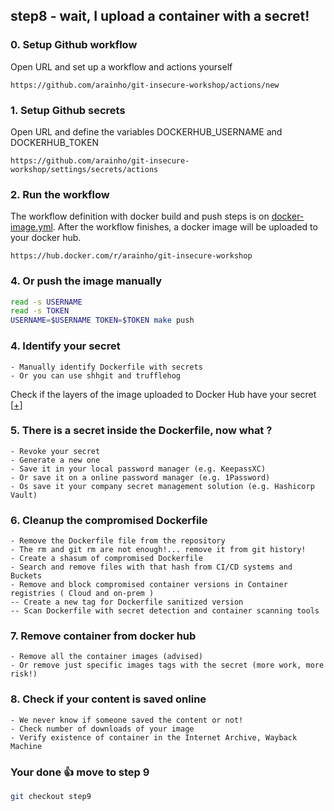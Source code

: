 ## step8 - wait, I upload a container with a secret!

### 0. Setup Github workflow
Open URL and set up a workflow and actions yourself
```
https://github.com/arainho/git-insecure-workshop/actions/new 
```

### 1. Setup Github secrets   
Open URL and define the variables DOCKERHUB_USERNAME and DOCKERHUB_TOKEN
```
https://github.com/arainho/git-insecure-workshop/settings/secrets/actions
```

### 2. Run the workflow
The workflow definition with docker build and push steps is on [docker-image.yml](https://github.com/arainho/secure-git-workshop/blob/step8/.github/workflows/docker-image.yml).
After the workflow finishes, a docker image will be uploaded to your docker hub.
```
https://hub.docker.com/r/arainho/git-insecure-workshop
```

### 4. Or push the image manually
```bash
read -s USERNAME
read -s TOKEN
USERNAME=$USERNAME TOKEN=$TOKEN make push
```

### 4. Identify your secret
```
- Manually identify Dockerfile with secrets 
- Or you can use shhgit and trufflehog 
```

Check if the layers of the image uploaded to Docker Hub have your secret [[+](https://hub.docker.com/layers/git-insecure-workshop/arainho/git-insecure-workshop/latest/images/sha256-df67b5c0bbec601c99f89bb024ce12abc035994ad88a9e7df82c534975677cf9?context=repo)]


### 5. There is a secret inside the Dockerfile, now what ?
```
- Revoke your secret
- Generate a new one
- Save it in your local password manager (e.g. KeepassXC)
- Or save it on a online password manager (e.g. 1Password)
- Os save it your company secret management solution (e.g. Hashicorp Vault)
```

### 6. Cleanup the compromised Dockerfile
```
- Remove the Dockerfile file from the repository
- The rm and git rm are not enough!... remove it from git history!
- Create a shasum of compromised Dockerfile
- Search and remove files with that hash from CI/CD systems and Buckets
- Remove and block compromised container versions in Container registries ( Cloud and on-prem )
-- Create a new tag for Dockerfile sanitized version 
-- Scan Dockerfile with secret detection and container scanning tools 
```

### 7. Remove container from docker hub
```
- Remove all the container images (advised)
- Or remove just specific images tags with the secret (more work, more risk!) 
```

### 8. Check if your content is saved online
```
- We never know if someone saved the content or not!
- Check number of downloads of your image
- Verify existence of container in the Internet Archive, Wayback Machine 
```

### Your done 👍 move to step 9
```bash
git checkout step9
```
